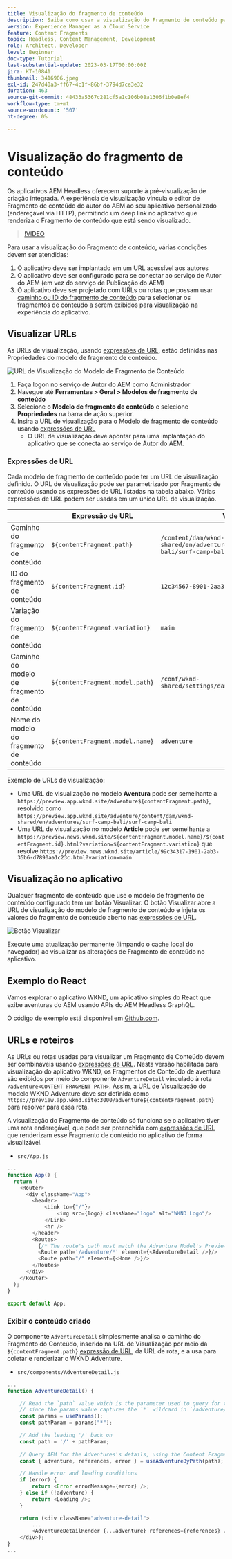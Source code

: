 ```yaml
---
title: Visualização do fragmento de conteúdo
description: Saiba como usar a visualização do Fragmento de conteúdo para todos os autores para ver rapidamente como as alterações de conteúdo afetam suas experiências do AEM Headless.
version: Experience Manager as a Cloud Service
feature: Content Fragments
topic: Headless, Content Management, Development
role: Architect, Developer
level: Beginner
doc-type: Tutorial
last-substantial-update: 2023-03-17T00:00:00Z
jira: KT-10841
thumbnail: 3416906.jpeg
exl-id: 247d40a3-ff67-4c1f-86bf-3794d7ce3e32
duration: 463
source-git-commit: 48433a5367c281cf5a1c106b08a1306f1b0e8ef4
workflow-type: tm+mt
source-wordcount: '507'
ht-degree: 0%

---
```


# Visualização do fragmento de conteúdo

Os aplicativos AEM Headless oferecem suporte à pré-visualização de criação integrada. A experiência de visualização vincula o editor de Fragmento de conteúdo do autor do AEM ao seu aplicativo personalizado (endereçável via HTTP), permitindo um deep link no aplicativo que renderiza o Fragmento de conteúdo que está sendo visualizado.

>[!VIDEO](https://video.tv.adobe.com/v/3449593?quality=12&learn=on&captions=por_br)

Para usar a visualização do Fragmento de conteúdo, várias condições devem ser atendidas:

1. O aplicativo deve ser implantado em um URL acessível aos autores
1. O aplicativo deve ser configurado para se conectar ao serviço de Autor do AEM (em vez do serviço de Publicação do AEM)
1. O aplicativo deve ser projetado com URLs ou rotas que possam usar [caminho ou ID do fragmento de conteúdo](#url-expressions) para selecionar os fragmentos de conteúdo a serem exibidos para visualização na experiência do aplicativo.

## Visualizar URLs

As URLs de visualização, usando [expressões de URL](#url-expressions), estão definidas nas Propriedades do modelo de fragmento de conteúdo.

![URL de Visualização do Modelo de Fragmento de Conteúdo](./assets/preview/cf-model-preview-url.png)

1. Faça logon no serviço de Autor do AEM como Administrador
1. Navegue até __Ferramentas > Geral > Modelos de fragmento de conteúdo__
1. Selecione o __Modelo de fragmento de conteúdo__ e selecione __Propriedades__ na barra de ação superior.
1. Insira a URL de visualização para o Modelo de fragmento de conteúdo usando [expressões de URL](#url-expressions)
   + O URL de visualização deve apontar para uma implantação do aplicativo que se conecta ao serviço de Autor do AEM.

### Expressões de URL

Cada modelo de fragmento de conteúdo pode ter um URL de visualização definido. O URL de visualização pode ser parametrizado por Fragmento de conteúdo usando as expressões de URL listadas na tabela abaixo. Várias expressões de URL podem ser usadas em um único URL de visualização.

|                                         | Expressão de URL | Valor |
| --------------------------------------- | ----------------------------------- | ----------- |
| Caminho do fragmento de conteúdo | `${contentFragment.path}` | `/content/dam/wknd-shared/en/adventures/surf-camp-bali/surf-camp-bali` |
| ID do fragmento de conteúdo | `${contentFragment.id}` | `12c34567-8901-2aa3-45b6-d7890aa1c23c` |
| Variação do fragmento de conteúdo | `${contentFragment.variation}` | `main` |
| Caminho do modelo de fragmento de conteúdo | `${contentFragment.model.path}` | `/conf/wknd-shared/settings/dam/cfm/models/adventure` |
| Nome do modelo do fragmento de conteúdo | `${contentFragment.model.name}` | `adventure` |

Exemplo de URLs de visualização:

+ Uma URL de visualização no modelo __Aventura__ pode ser semelhante a `https://preview.app.wknd.site/adventure${contentFragment.path}`, resolvido como `https://preview.app.wknd.site/adventure/content/dam/wknd-shared/en/adventures/surf-camp-bali/surf-camp-bali`
+ Uma URL de visualização no modelo __Article__ pode ser semelhante a `https://preview.news.wknd.site/${contentFragment.model.name}/${contentFragment.id}.html?variation=${contentFragment.variation}` que resolve `https://preview.news.wknd.site/article/99c34317-1901-2ab3-35b6-d7890aa1c23c.html?variation=main`

## Visualização no aplicativo

Qualquer fragmento de conteúdo que use o modelo de fragmento de conteúdo configurado tem um botão Visualizar. O botão Visualizar abre a URL de visualização do modelo de fragmento de conteúdo e injeta os valores do fragmento de conteúdo aberto nas [expressões de URL](#url-expressions).

![Botão Visualizar](./assets/preview/preview-button.png)

Execute uma atualização permanente (limpando o cache local do navegador) ao visualizar as alterações de Fragmento de conteúdo no aplicativo.

## Exemplo do React

Vamos explorar o aplicativo WKND, um aplicativo simples do React que exibe aventuras do AEM usando APIs do AEM Headless GraphQL.

O código de exemplo está disponível em [Github.com](https://github.com/adobe/aem-guides-wknd-graphql/tree/main/preview-tutorial).

## URLs e roteiros

As URLs ou rotas usadas para visualizar um Fragmento de Conteúdo devem ser combináveis usando [expressões de URL](#url-expressions). Nesta versão habilitada para visualização do aplicativo WKND, os Fragmentos de Conteúdo de aventura são exibidos por meio do componente `AdventureDetail` vinculado à rota `/adventure<CONTENT FRAGMENT PATH>`. Assim, a URL de Visualização do modelo WKND Adventure deve ser definida como `https://preview.app.wknd.site:3000/adventure${contentFragment.path}` para resolver para essa rota.

A visualização do Fragmento de conteúdo só funciona se o aplicativo tiver uma rota endereçável, que pode ser preenchida com [expressões de URL](#url-expressions) que renderizam esse Fragmento de conteúdo no aplicativo de forma visualizável.

+ `src/App.js`

```javascript
...
function App() {
  return (
    <Router>
      <div className="App">
        <header>
            <Link to={"/"}>
                <img src={logo} className="logo" alt="WKND Logo"/>
            </Link>        
            <hr />
        </header>
        <Routes>
          {/* The route's path must match the Adventure Model's Preview URL expression. In React since the path has `/` you must use wildcards to match instead of the usual `:path` */}
          <Route path='/adventure/*' element={<AdventureDetail />}/>
          <Route path="/" element={<Home />}/>
        </Routes>
      </div>
    </Router>
  );
}

export default App;
```

### Exibir o conteúdo criado

O componente `AdventureDetail` simplesmente analisa o caminho do Fragmento do Conteúdo, inserido na URL de Visualização por meio da `${contentFragment.path}` [expressão de URL](#url-expressions), da URL de rota, e a usa para coletar e renderizar o WKND Adventure.

+ `src/components/AdventureDetail.js`

```javascript
...
function AdventureDetail() {

    // Read the `path` value which is the parameter used to query for the adventure's details
    // since the params value captures the `*` wildcard in `/adventure/*`, or everything after the first `/` in the Content Fragment path.
    const params = useParams();
    const pathParam = params["*"];

    // Add the leading '/' back on 
    const path = '/' + pathParam;
    
    // Query AEM for the Adventures's details, using the Content Fragment's `path`
    const { adventure, references, error } = useAdventureByPath(path);

    // Handle error and loading conditions
    if (error) {
        return <Error errorMessage={error} />;
    } else if (!adventure) {
        return <Loading />;
    }

    return (<div className="adventure-detail">
        ...
        <AdventureDetailRender {...adventure} references={references} />
    </div>);
}
...
```
